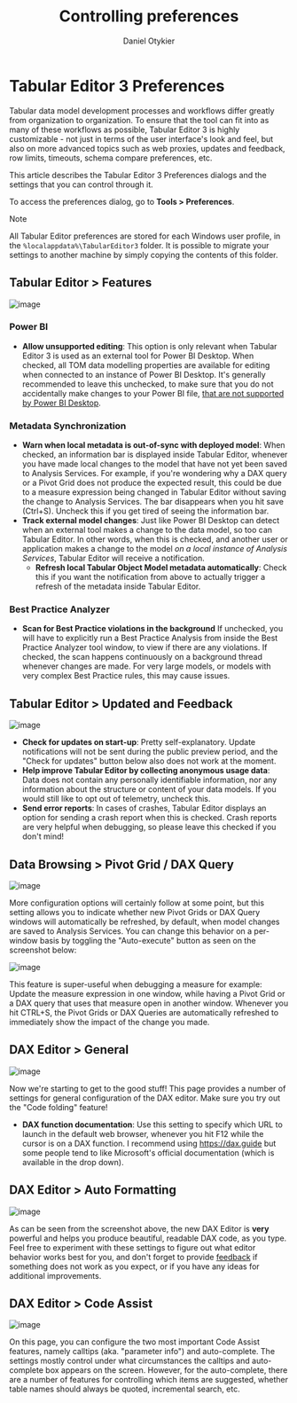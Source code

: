 ﻿---
uid: preferences
title: Controlling preferences
author: Daniel Otykier
updated: 2021-09-08
---
# Tabular Editor 3 Preferences

Tabular data model development processes and workflows differ greatly from organization to organization. To ensure that the tool can fit into as many of these workflows as possible, Tabular Editor 3 is highly customizable - not just in terms of the user interface's look and feel, but also on more advanced topics such as web proxies, updates and feedback, row limits, timeouts, schema compare preferences, etc.

This article describes the Tabular Editor 3 Preferences dialogs and the settings that you can control through it.

To access the preferences dialog, go to **Tools > Preferences**.

> [!NOTE]
> All Tabular Editor preferences are stored for each Windows user profile, in the `%localappdata%\TabularEditor3` folder. It is possible to migrate your settings to another machine by simply copying the contents of this folder.

## Tabular Editor > Features

![image](https://user-images.githubusercontent.com/8976200/104600495-5ad6f300-5679-11eb-9572-af99f0895859.png)

### Power BI

- **Allow unsupported editing**: This option is only relevant when Tabular Editor 3 is used as an external tool for Power BI Desktop. When checked, all TOM data modelling properties are available for editing when connected to an instance of Power BI Desktop. It's generally recommended to leave this unchecked, to make sure that you do not accidentally make changes to your Power BI file, [that are not supported by Power BI Desktop](https://docs.microsoft.com/en-us/power-bi/create-reports/desktop-external-tools#supported-write-operations).

### Metadata Synchronization

- **Warn when local metadata is out-of-sync with deployed model**: When checked, an information bar is displayed inside Tabular Editor, whenever you have made local changes to the model that have not yet been saved to Analysis Services. For example, if you're wondering why a DAX query or a Pivot Grid does not produce the expected result, this could be due to a measure expression being changed in Tabular Editor without saving the change to Analysis Services. The bar disappears when you hit save (Ctrl+S). Uncheck this if you get tired of seeing the information bar.
- **Track external model changes**: Just like Power BI Desktop can detect when an external tool makes a change to the data model, so too can Tabular Editor. In other words, when this is checked, and another user or application makes a change to the model *on a local instance of Analysis Services*, Tabular Editor will receive a notification.
  - **Refresh local Tabular Object Model metadata automatically**: Check this if you want the notification from above to actually trigger a refresh of the metadata inside Tabular Editor.

### Best Practice Analyzer

- **Scan for Best Practice violations in the background** If unchecked, you will have to explicitly run a Best Practice Analysis from inside the Best Practice Analyzer tool window, to view if there are any violations. If checked, the scan happens continuously on a background thread whenever changes are made. For very large models, or models with very complex Best Practice rules, this may cause issues.

## Tabular Editor > Updated and Feedback

![image](https://user-images.githubusercontent.com/8976200/104601469-92926a80-567a-11eb-9499-1d1c8d967c72.png)

- **Check for updates on start-up**: Pretty self-explanatory. Update notifications will not be sent during the public preview period, and the "Check for updates" button below also does not work at the moment.
- **Help improve Tabular Editor by collecting anonymous usage data**: Data does not contain any personally identifiable information, nor any information about the structure or content of your data models. If you would still like to opt out of telemetry, uncheck this.
- **Send error reports**: In cases of crashes, Tabular Editor displays an option for sending a crash report when this is checked. Crash reports are very helpful when debugging, so please leave this checked if you don't mind!

## Data Browsing > Pivot Grid / DAX Query

![image](https://user-images.githubusercontent.com/8976200/104601874-0df41c00-567b-11eb-8ba1-41a992e5664f.png)

More configuration options will certainly follow at some point, but this setting allows you to indicate whether new Pivot Grids or DAX Query windows will automatically be refreshed, by default, when model changes are saved to Analysis Services. You can change this behavior on a per-window basis by toggling the "Auto-execute" button as seen on the screenshot below:

![image](https://user-images.githubusercontent.com/8976200/104602109-56abd500-567b-11eb-9e8f-32ab58390449.png)

This feature is super-useful when debugging a measure for example: Update the measure expression in one window, while having a Pivot Grid or a DAX query that uses that measure open in another window. Whenever you hit CTRL+S, the Pivot Grids or DAX Queries are automatically refreshed to immediately show the impact of the change you made.

## DAX Editor > General

![image](https://user-images.githubusercontent.com/8976200/104602381-a7233280-567b-11eb-8151-cf810b7cb748.png)

Now we're starting to get to the good stuff! This page provides a number of settings for general configuration of the DAX editor. Make sure you try out the "Code folding" feature!

- **DAX function documentation**: Use this setting to specify which URL to launch in the default web browser, whenever you hit F12 while the cursor is on a DAX function. I recommend using https://dax.guide but some people tend to like Microsoft's official documentation (which is available in the drop down).

## DAX Editor > Auto Formatting

![image](https://user-images.githubusercontent.com/8976200/104602767-084b0600-567c-11eb-88ea-018e3d436f68.png)

As can be seen from the screenshot above, the new DAX Editor is **very** powerful and helps you produce beautiful, readable DAX code, as you type. Feel free to experiment with these settings to figure out what editor behavior works best for you, and don't forget to provide [feedback](https://github.com/TabularEditor3/PublicPreview/issues/new) if something does not work as you expect, or if you have any ideas for additional improvements.

## DAX Editor > Code Assist

![image](https://user-images.githubusercontent.com/8976200/104603313-90311000-567c-11eb-853d-6ca6e0f0ed07.png)

On this page, you can configure the two most important Code Assist features, namely calltips (aka. "parameter info") and auto-complete. The settings mostly control under what circumstances the calltips and auto-complete box appears on the screen. However, for the auto-complete, there are a number of features for controlling which items are suggested, whether table names should always be quoted, incremental search, etc.
